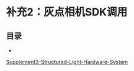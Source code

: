 # 补充2：灰点相机SDK调用

## 目录
- []()












[Supplement3-Structured-Light-Hardware-System](./Supplement3-Structured-Light-Hardware-System.md)